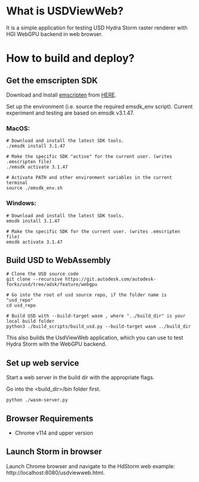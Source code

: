 # What is USDViewWeb?

It is a simple application for testing USD Hydra Storm raster renderer with HGI WebGPU backend in web browser.

# How to build and deploy?

## Get the emscripten SDK

Download and Install [emscripten](https://emscripten.org) from [HERE](https://emscripten.org/docs/getting_started/downloads.html).

Set up the environment (i.e. source the required emsdk_env script). Current experiment and testing are based on emsdk v3.1.47.

### MacOS:

```
# Download and install the latest SDK tools.
./emsdk install 3.1.47

# Make the specific SDK "active" for the current user. (writes .emscripten file)
./emsdk activate 3.1.47

# Activate PATH and other environment variables in the current terminal
source ./emsdk_env.sh
```

### Windows:

```
# Download and install the latest SDK tools.
emsdk install 3.1.47

# Make the specific SDK for the current user. (writes .emscripten file)
emsdk activate 3.1.47
```

## Build USD to WebAssembly

```
# Clone the USD source code
git clone --recursive https://git.autodesk.com/autodesk-forks/usd/tree/adsk/feature/webgpu

# Go into the root of usd source repo, if the folder name is "usd_repo"
cd usd_repo

# Build USD with --build-target wasm , where "../build_dir" is your local build folder
python3 ./build_scripts/build_usd.py --build-target wasm ../build_dir
```

This also builds the UsdViewWeb application, which you can use to test Hydra Storm with the WebGPU backend.

## Set up web service
Start a web server in the build dir with the appropriate flags.

Go into the <build_dir>/bin folder first.

```
python ./wasm-server.py
```

## Browser Requirements

- Chrome v114 and upper version

## Launch Storm in browser
Launch Chrome browser and navigate to the HdStorm web example: http://localhost:8080/usdviewweb.html. 


